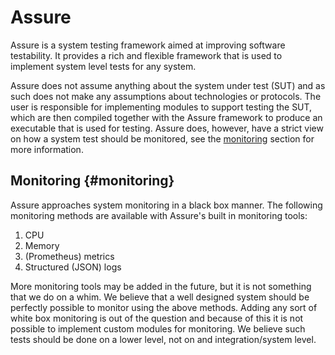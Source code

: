 # Assure

Assure is a system testing framework aimed at improving software testability. It provides a rich and flexible framework that is used to implement system level tests for any system.

Assure does not assume anything about the system under test (SUT) and as such does not make any assumptions about technologies or protocols. The user is responsible for implementing modules to support testing the SUT, which are then compiled together with the Assure framework to produce an executable that is used for testing. Assure does, however, have a strict view on how a system test should be monitored, see the [monitoring](#monitoring) section for more information.

## 

## Monitoring {#monitoring}

Assure approaches system monitoring in a black box manner. The following monitoring methods are available with Assure's built in monitoring tools:

 1. CPU
 2. Memory
 3. (Prometheus) metrics
 4. Structured (JSON) logs

More monitoring tools may be added in the future, but it is not something that we do on a whim. We believe that a well designed system should be perfectly possible to monitor using the above methods. Adding any sort of white box monitoring is out of the question and because of this it is not possible to implement custom modules for monitoring. We believe such tests should be done on a lower level, not on and integration/system level.
